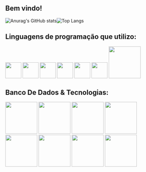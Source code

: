 ## Bem vindo!
![Anurag's GitHub stats](https://github-readme-stats.vercel.app/api?username=elcioangelo&show_icons=true&theme=dark)![Top Langs](https://github-readme-stats.vercel.app/api/top-langs/?username=elcioangelo&layout=compact)

## Linguagens de programação que utilizo: 
<img src="https://cdn.jsdelivr.net/npm/programming-languages-logos/src/javascript/javascript.png" height="50"> <img src="https://cdn.jsdelivr.net/npm/programming-languages-logos/src/typescript/typescript.png" height="50"> <img src="https://cdn.jsdelivr.net/npm/programming-languages-logos/src/php/php.png" height="50"> <img src="https://cdn.jsdelivr.net/npm/programming-languages-logos/src/ruby/ruby.png" height="50"> <img src="https://cdn.jsdelivr.net/npm/programming-languages-logos/src/java/java.png" height="50"> <img src="https://cdn.jsdelivr.net/npm/programming-languages-logos/src/python/python.png" height="50"> <i class="devicon-linux-plain colored"></i> <img src="https://cdn.jsdelivr.net/gh/devicons/devicon@latest/icons/crystal/crystal-original.svg" width="100" height="100"/>
          
## Banco De Dados & Tecnologias: 
<img src="https://cdn.jsdelivr.net/gh/devicons/devicon@latest/icons/linux/linux-original.svg" height="100" width="100" /> <img src="https://cdn.jsdelivr.net/gh/devicons/devicon@latest/icons/postgresql/postgresql-original-wordmark.svg" height="100" width="100"/> <img src="https://cdn.jsdelivr.net/gh/devicons/devicon@latest/icons/mongodb/mongodb-original-wordmark.svg" height="100" width="100" /> <img src="https://cdn.jsdelivr.net/gh/devicons/devicon@latest/icons/mysql/mysql-original-wordmark.svg" height="100" width="100"/> <img src="https://cdn.jsdelivr.net/gh/devicons/devicon@latest/icons/rails/rails-plain-wordmark.svg" height="100" width="100" /> <img src="https://cdn.jsdelivr.net/gh/devicons/devicon@latest/icons/nestjs/nestjs-original-wordmark.svg" height="100" width="100" /> <img src="https://cdn.jsdelivr.net/gh/devicons/devicon@latest/icons/react/react-original-wordmark.svg" height="100" width="100" /> <img src="https://cdn.jsdelivr.net/gh/devicons/devicon@latest/icons/laravel/laravel-original-wordmark.svg" height="100" width="100" />
          
          
          
          
          
          
          
          
